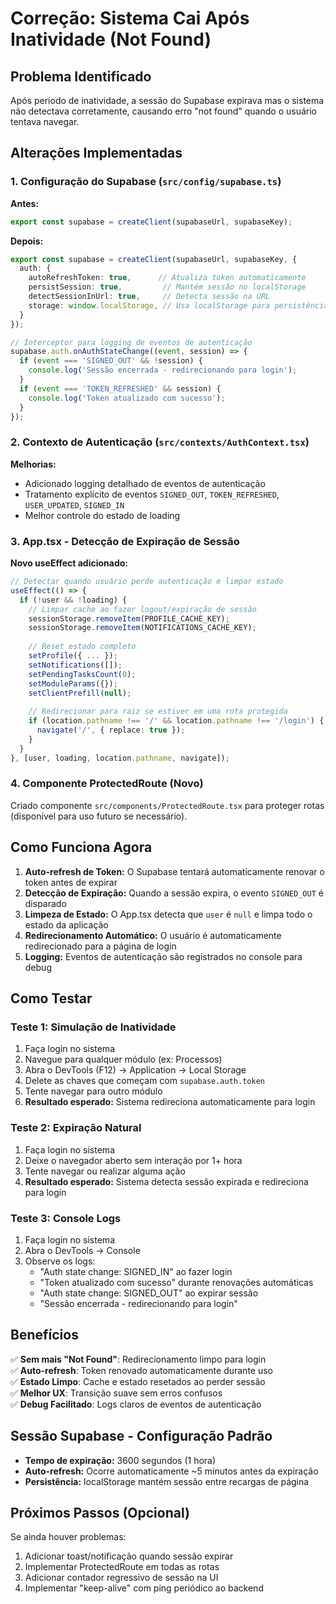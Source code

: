 # Correção: Sistema Cai Após Inatividade (Not Found)

## Problema Identificado

Após período de inatividade, a sessão do Supabase expirava mas o sistema não detectava corretamente, causando erro "not found" quando o usuário tentava navegar.

## Alterações Implementadas

### 1. Configuração do Supabase (`src/config/supabase.ts`)

**Antes:**
```typescript
export const supabase = createClient(supabaseUrl, supabaseKey);
```

**Depois:**
```typescript
export const supabase = createClient(supabaseUrl, supabaseKey, {
  auth: {
    autoRefreshToken: true,      // Atualiza token automaticamente
    persistSession: true,         // Mantém sessão no localStorage
    detectSessionInUrl: true,     // Detecta sessão na URL
    storage: window.localStorage, // Usa localStorage para persistência
  }
});

// Interceptor para logging de eventos de autenticação
supabase.auth.onAuthStateChange((event, session) => {
  if (event === 'SIGNED_OUT' && !session) {
    console.log('Sessão encerrada - redirecionando para login');
  }
  if (event === 'TOKEN_REFRESHED' && session) {
    console.log('Token atualizado com sucesso');
  }
});
```

### 2. Contexto de Autenticação (`src/contexts/AuthContext.tsx`)

**Melhorias:**
- Adicionado logging detalhado de eventos de autenticação
- Tratamento explícito de eventos `SIGNED_OUT`, `TOKEN_REFRESHED`, `USER_UPDATED`, `SIGNED_IN`
- Melhor controle do estado de loading

### 3. App.tsx - Detecção de Expiração de Sessão

**Novo useEffect adicionado:**
```typescript
// Detectar quando usuário perde autenticação e limpar estado
useEffect(() => {
  if (!user && !loading) {
    // Limpar cache ao fazer logout/expiração de sessão
    sessionStorage.removeItem(PROFILE_CACHE_KEY);
    sessionStorage.removeItem(NOTIFICATIONS_CACHE_KEY);
    
    // Reset estado completo
    setProfile({ ... });
    setNotifications([]);
    setPendingTasksCount(0);
    setModuleParams({});
    setClientPrefill(null);
    
    // Redirecionar para raiz se estiver em uma rota protegida
    if (location.pathname !== '/' && location.pathname !== '/login') {
      navigate('/', { replace: true });
    }
  }
}, [user, loading, location.pathname, navigate]);
```

### 4. Componente ProtectedRoute (Novo)

Criado componente `src/components/ProtectedRoute.tsx` para proteger rotas (disponível para uso futuro se necessário).

## Como Funciona Agora

1. **Auto-refresh de Token:** O Supabase tentará automaticamente renovar o token antes de expirar
2. **Detecção de Expiração:** Quando a sessão expira, o evento `SIGNED_OUT` é disparado
3. **Limpeza de Estado:** O App.tsx detecta que `user` é `null` e limpa todo o estado da aplicação
4. **Redirecionamento Automático:** O usuário é automaticamente redirecionado para a página de login
5. **Logging:** Eventos de autenticação são registrados no console para debug

## Como Testar

### Teste 1: Simulação de Inatividade
1. Faça login no sistema
2. Navegue para qualquer módulo (ex: Processos)
3. Abra o DevTools (F12) → Application → Local Storage
4. Delete as chaves que começam com `supabase.auth.token`
5. Tente navegar para outro módulo
6. **Resultado esperado:** Sistema redireciona automaticamente para login

### Teste 2: Expiração Natural
1. Faça login no sistema
2. Deixe o navegador aberto sem interação por 1+ hora
3. Tente navegar ou realizar alguma ação
4. **Resultado esperado:** Sistema detecta sessão expirada e redireciona para login

### Teste 3: Console Logs
1. Faça login no sistema
2. Abra o DevTools → Console
3. Observe os logs:
   - "Auth state change: SIGNED_IN" ao fazer login
   - "Token atualizado com sucesso" durante renovações automáticas
   - "Auth state change: SIGNED_OUT" ao expirar sessão
   - "Sessão encerrada - redirecionando para login"

## Benefícios

✅ **Sem mais "Not Found"**: Redirecionamento limpo para login  
✅ **Auto-refresh**: Token renovado automaticamente durante uso  
✅ **Estado Limpo**: Cache e estado resetados ao perder sessão  
✅ **Melhor UX**: Transição suave sem erros confusos  
✅ **Debug Facilitado**: Logs claros de eventos de autenticação  

## Sessão Supabase - Configuração Padrão

- **Tempo de expiração:** 3600 segundos (1 hora)
- **Auto-refresh:** Ocorre automaticamente ~5 minutos antes da expiração
- **Persistência:** localStorage mantém sessão entre recargas de página

## Próximos Passos (Opcional)

Se ainda houver problemas:
1. Adicionar toast/notificação quando sessão expirar
2. Implementar ProtectedRoute em todas as rotas
3. Adicionar contador regressivo de sessão na UI
4. Implementar "keep-alive" com ping periódico ao backend
